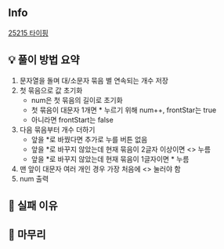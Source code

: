 ## Info
[25215 타이핑](https://www.acmicpc.net/problem/25215)

## 💡 풀이 방법 요약
1. 문자열을 돌며 대/소문자 묶음 별 연속되는 개수 저장
2. 첫 묶음으로 값 초기화
   - num은 첫 묶음의 길이로 초기화
   - 첫 묶음이 대문자 1개면 * 누르기 위해 num++, frontStar는 true
   - 아니라면 frontStart는 false
3. 다음 묶음부터 개수 더하기
   - 앞을 *로 바꿨다면 추가로 누를 버튼 없음
   - 앞을 *로 바꾸지 않았는데 현재 묶음이 2글자 이상이면 <> 누름
   - 앞을 *로 바꾸지 않았는데 현재 묶음이 1글자이면 * 누름
4. 맨 앞이 대문자 여러 개인 경우 가장 처음에 <> 눌러야 함
5. num 출력

## 👀 실패 이유

## 🙂 마무리
